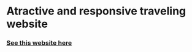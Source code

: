 # Atractive and responsive traveling website

### [See this website here](https://dazt5.github.io/travelingwebsite/)